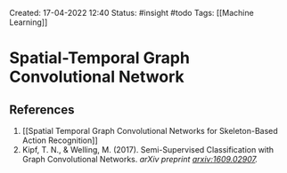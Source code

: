 Created: 17-04-2022 12:40
Status: #insight #todo
Tags: [[Machine Learning]]

# Spatial-Temporal Graph Convolutional Network

## References
1. [[Spatial Temporal Graph Convolutional Networks for Skeleton-Based Action Recognition]]
2. Kipf, T. N., & Welling, M. (2017). Semi-Supervised Classification with Graph Convolutional Networks. _arXiv preprint [arxiv:1609.02907](https://arxiv.org/abs/1609.02907)._